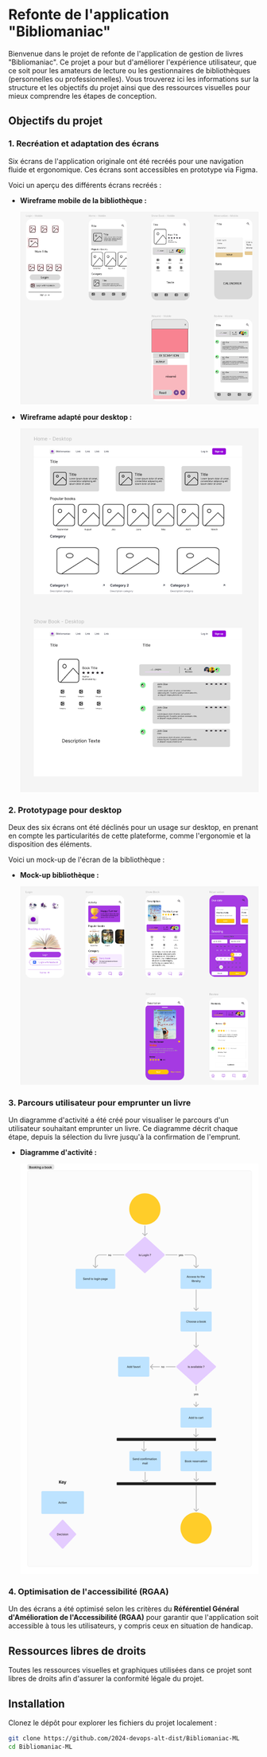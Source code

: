 # Refonte de l'application "Bibliomaniac"

Bienvenue dans le projet de refonte de l'application de gestion de livres "Bibliomaniac". Ce projet a pour but d'améliorer l'expérience utilisateur, que ce soit pour les amateurs de lecture ou les gestionnaires de bibliothèques (personnelles ou professionnelles). Vous trouverez ici les informations sur la structure et les objectifs du projet ainsi que des ressources visuelles pour mieux comprendre les étapes de conception.

## Objectifs du projet

### 1. Recréation et adaptation des écrans

Six écrans de l'application originale ont été recréés pour une navigation fluide et ergonomique. Ces écrans sont accessibles en prototype via Figma.

Voici un aperçu des différents écrans recréés :

- **Wireframe mobile de la bibliothèque :**
  
  ![Wireframe mobile](./images/Wireframe%20biblio.png)

- **Wireframe adapté pour desktop :**
  
  ![Wireframe desktop](./images/Wireframe%20biblio%20desktop.png)

### 2. Prototypage pour desktop

Deux des six écrans ont été déclinés pour un usage sur desktop, en prenant en compte les particularités de cette plateforme, comme l'ergonomie et la disposition des éléments.

Voici un mock-up de l'écran de la bibliothèque :

- **Mock-up bibliothèque :**
  
  ![Mock-up biblio](./images/Mock%20up%20biblio.png)

### 3. Parcours utilisateur pour emprunter un livre

Un diagramme d'activité a été créé pour visualiser le parcours d'un utilisateur souhaitant emprunter un livre. Ce diagramme décrit chaque étape, depuis la sélection du livre jusqu'à la confirmation de l'emprunt.

- **Diagramme d'activité :**
  
  ![Diagramme d'activité](./images/Activity%20Diagram%20_Bibliomaniac_.png)

### 4. Optimisation de l'accessibilité (RGAA)

Un des écrans a été optimisé selon les critères du **Référentiel Général d'Amélioration de l'Accessibilité (RGAA)** pour garantir que l'application soit accessible à tous les utilisateurs, y compris ceux en situation de handicap.

## Ressources libres de droits

Toutes les ressources visuelles et graphiques utilisées dans ce projet sont libres de droits afin d'assurer la conformité légale du projet.

## Installation

Clonez le dépôt pour explorer les fichiers du projet localement :

```bash
git clone https://github.com/2024-devops-alt-dist/Bibliomaniac-ML
cd Bibliomaniac-ML
